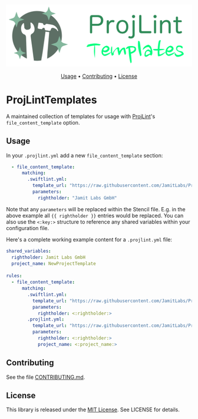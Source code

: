 <p align="center">
    <img src="https://raw.githubusercontent.com/JamitLabs/ProjLintTemplates/master/Logo.png"
      width=600>
</p>

<p align="center">
  <a href="#usage">Usage</a>
  • <a href="#contributing">Contributing</a>
  • <a href="#license">License</a>
</p>

# ProjLintTemplates

A maintained collection of templates for usage with [ProjLint](https://github.com/JamitLabs/ProjLint)'s `file_content_template` option.

## Usage

In your `.projlint.yml` add a new `file_content_template` section:

```yaml
  - file_content_template:
      matching:
        .swiftlint.yml:
          template_url: "https://raw.githubusercontent.com/JamitLabs/ProjLintTemplates/master/Community/App/ProjLint.stencil"
          parameters:
            rightholder: "Jamit Labs GmbH"
```

Note that any `parameters` will be replaced within the Stencil file. E.g. in the above example all `{{ rightholder }}` entries would be replaced. You can also use the `<:key:>` structure to reference any shared variables within your configuration file.

Here's a complete working example content for a `.projlint.yml` file:

```yaml
shared_variables:
  rightholder: Jamit Labs GmbH
  project_name: NewProjectTemplate

rules:
  - file_content_template:
      matching:
        .swiftlint.yml:
          template_url: "https://raw.githubusercontent.com/JamitLabs/ProjLintTemplates/master/JamitLabs/App/SwiftLint.stencil"
          parameters:
            rightholder: <:rightholder:>
        .projlint.yml:
          template_url: "https://raw.githubusercontent.com/JamitLabs/ProjLintTemplates/master/JamitLabs/App/ProjLint.stencil"
          parameters:
            rightholder: <:rightholder:>
            project_name: <:project_name:>
```

## Contributing

See the file [CONTRIBUTING.md](https://github.com/JamitLabs/ProjLint/blob/stable/CONTRIBUTING.md).

## License
This library is released under the [MIT License](http://opensource.org/licenses/MIT). See LICENSE for details.
